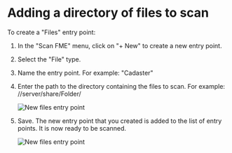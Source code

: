 # Adding a directory of files to scan

To create a "Files" entry point:

1.	In the "Scan FME" menu, click on "+ New" to create a new entry point.
2.	Select the "File" type.
3.	Name the entry point. For example: "Cadaster"
4.	Enter the path to the directory containing the files to scan. For example: //server/share/Folder/

    ![New files entry point](/assets/scanFME_new_files.png "Creating a new entry point to scan files")

5.	Save. The new entry point that you created is added to the list of entry points. It is now ready to be scanned.

    ![New files entry point](/assets/scanFME_new_files_ready.png "The new entry point is ready to be scanned")


